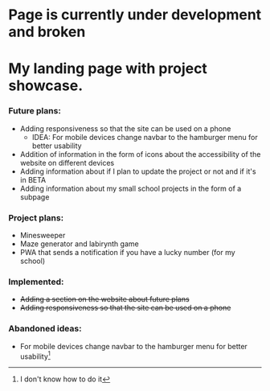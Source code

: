 # Page is currently under development and broken 

# My landing page with project showcase.
### Future plans:
- Adding responsiveness so that the site can be used on a phone
    - IDEA: For mobile devices change navbar to the hamburger menu for better usability
- Addition of information in the form of icons about the accessibility of the website on different devices
- Adding information about if I plan to update the project or not and if it's in BETA
- Adding information about my small school projects in the form of a subpage

### Project plans:
- Minesweeper
- Maze generator and labirynth game
- PWA that sends a notification if you have a lucky number (for my school)

### Implemented:
- ~~Adding a section on the website about future plans~~
- ~~Adding responsiveness so that the site can be used on a phone~~
    
### Abandoned ideas: 
- For mobile devices change navbar to the hamburger menu for better usability[^1]
[^1]: I don't know how to do it
